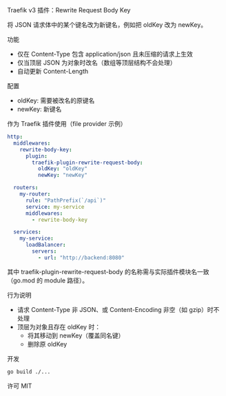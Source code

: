 Traefik v3 插件：Rewrite Request Body Key

将 JSON 请求体中的某个键名改为新键名，例如把 oldKey 改为 newKey。

功能
- 仅在 Content-Type 包含 application/json 且未压缩的请求上生效
- 仅当顶层 JSON 为对象时改名（数组等顶层结构不会处理）
- 自动更新 Content-Length

配置
- oldKey: 需要被改名的原键名
- newKey: 新键名

作为 Traefik 插件使用（file provider 示例）

```yaml
http:
  middlewares:
    rewrite-body-key:
      plugin:
        traefik-plugin-rewrite-request-body:
          oldKey: "oldKey"
          newKey: "newKey"

  routers:
    my-router:
      rule: "PathPrefix(`/api`)"
      service: my-service
      middlewares:
        - rewrite-body-key

  services:
    my-service:
      loadBalancer:
        servers:
          - url: "http://backend:8080"
```

其中 traefik-plugin-rewrite-request-body 的名称需与实际插件模块名一致（go.mod 的 module 路径）。

行为说明
- 请求 Content-Type 非 JSON、或 Content-Encoding 非空（如 gzip）时不处理
- 顶层为对象且存在 oldKey 时：
  - 将其移动到 newKey（覆盖同名键）
  - 删除原 oldKey

开发

```bash
go build ./...
```

许可
MIT


